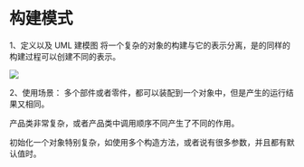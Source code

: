 # 构建模式
1、定义以及 UML 建模图
将一个复杂的对象的构建与它的表示分离，是的同样的构建过程可以创建不同的表示。

![](https://www.runoob.com/wp-content/uploads/2019/08/5249989-47951dd84e86a38d.png)

2、使用场景：
多个部件或者零件，都可以装配到一个对象中，但是产生的运行结果又相同。

产品类非常复杂，或者产品类中调用顺序不同产生了不同的作用。

初始化一个对象特别复杂，如使用多个构造方法，或者说有很多参数，并且都有默认值时。

